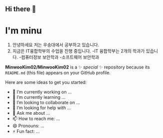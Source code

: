 ## Hi there 👋
# I'm minu
  1. 안녕하세요 저는 우송대에서 공부하고 있습니다.
  2. 지금은 IT융합학부의 수업을 진행 중입니다.
     -IT 융합학부는 2개의 학과가 있습니다.
     -컴퓨터정보 보안학과
     -소프트웨어 보안학과


**MinwooKim02/MinwooKim02** is a ✨ _special_ ✨ repository because its `README.md` (this file) appears on your GitHub profile.

Here are some ideas to get you started:

- 🔭 I’m currently working on ...
- 🌱 I’m currently learning ...
- 👯 I’m looking to collaborate on ...
- 🤔 I’m looking for help with ...
- 💬 Ask me about ...
- 📫 How to reach me: ...
- 😄 Pronouns: ...
- ⚡ Fun fact: ...

